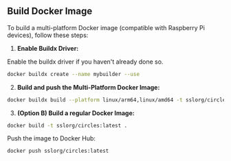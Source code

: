 ## **Build Docker Image**

To build a multi-platform Docker image (compatible with Raspberry Pi devices), follow these steps:

1. **Enable Buildx Driver:**

Enable the buildx driver if you haven't already done so.

```bash
docker buildx create --name mybuilder --use
```

2. **Build and push the Multi-Platform Docker Image:**

```bash
docker buildx build --platform linux/arm64,linux/amd64 -t sslorg/circles:latest --push .
```

3. **(Option B) Build a regular Docker Image:**

```bash
docker build -t sslorg/circles:latest .
```

Push the image to Docker Hub:

```bash
docker push sslorg/circles:latest
```

